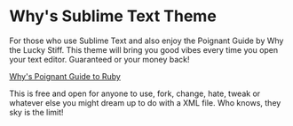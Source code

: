# Why's Sublime Text Theme

For those who use Sublime Text and also enjoy the Poignant Guide by Why the Lucky Stiff. This theme will bring you good vibes every time you open your text editor. Guaranteed or your money back!

[Why's Poignant Guide to Ruby](https://poignant.guide/)

This is free and open for anyone to use, fork, change, hate, tweak or whatever else you might dream up to do with a XML file. Who knows, they sky is the limit!